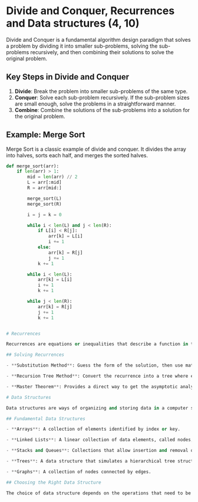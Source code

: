 # Divide and Conquer, Recurrences and Data structures (4, 10)


Divide and Conquer is a fundamental algorithm design paradigm that solves a problem by dividing it into smaller sub-problems, solving the sub-problems recursively, and then combining their solutions to solve the original problem.

## Key Steps in Divide and Conquer

1. **Divide**: Break the problem into smaller sub-problems of the same type.
2. **Conquer**: Solve each sub-problem recursively. If the sub-problem sizes are small enough, solve the problems in a straightforward manner.
3. **Combine**: Combine the solutions of the sub-problems into a solution for the original problem.

## Example: Merge Sort

Merge Sort is a classic example of divide and conquer. It divides the array into halves, sorts each half, and merges the sorted halves.

```python
def merge_sort(arr):
    if len(arr) > 1:
        mid = len(arr) // 2
        L = arr[:mid]
        R = arr[mid:]

        merge_sort(L)
        merge_sort(R)

        i = j = k = 0

        while i < len(L) and j < len(R):
            if L[i] < R[j]:
                arr[k] = L[i]
                i += 1
            else:
                arr[k] = R[j]
                j += 1
            k += 1

        while i < len(L):
            arr[k] = L[i]
            i += 1
            k += 1

        while j < len(R):
            arr[k] = R[j]
            j += 1
            k += 1


# Recurrences

Recurrences are equations or inequalities that describe a function in terms of its value on smaller inputs. They are often used to express the running time of divide-and-conquer algorithms.

## Solving Recurrences

- **Substitution Method**: Guess the form of the solution, then use mathematical induction to find the constants and prove the solution.

- **Recursion Tree Method**: Convert the recurrence into a tree where each node represents a cost. Summing the costs gives the total cost.

- **Master Theorem**: Provides a direct way to get the asymptotic analysis of recurrences of the form \(T(n) = aT(n/b) + f(n)\), where \(a \geq 1\), \(b > 1\).

# Data Structures

Data structures are ways of organizing and storing data in a computer so that it can be accessed and modified efficiently.

## Fundamental Data Structures

- **Arrays**: A collection of elements identified by index or key.

- **Linked Lists**: A linear collection of data elements, called nodes, where each node points to the next node by means of a pointer.

- **Stacks and Queues**: Collections that allow insertion and removal of elements in a particular order.

- **Trees**: A data structure that simulates a hierarchical tree structure, with a root value and subtrees of children, represented as a set of linked nodes.

- **Graphs**: A collection of nodes connected by edges.

## Choosing the Right Data Structure

The choice of data structure depends on the operations that need to be supported and the efficiency required for these operations (like searching, insertion, deletion, etc.).
